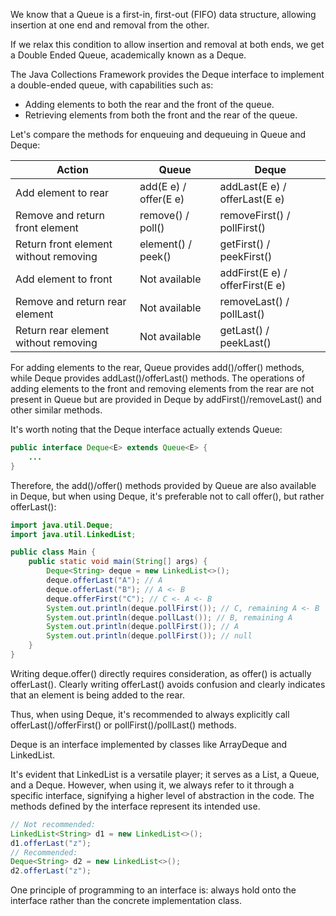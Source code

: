 We know that a Queue is a first-in, first-out (FIFO) data structure, allowing insertion at one end and removal from the other.

If we relax this condition to allow insertion and removal at both ends, we get a Double Ended Queue, academically known as a Deque.

The Java Collections Framework provides the Deque interface to implement a double-ended queue, with capabilities such as:

- Adding elements to both the rear and the front of the queue.
- Retrieving elements from both the front and the rear of the queue.

Let's compare the methods for enqueuing and dequeuing in Queue and Deque:

| Action                | Queue                       | Deque                               |
|-----------------------|-----------------------------|-------------------------------------|
| Add element to rear   | add(E e) / offer(E e)       | addLast(E e) / offerLast(E e)       |
| Remove and return front element | remove() / poll()         | removeFirst() / pollFirst()         |
| Return front element without removing | element() / peek()        | getFirst() / peekFirst()            |
| Add element to front  | Not available               | addFirst(E e) / offerFirst(E e)     |
| Remove and return rear element | Not available               | removeLast() / pollLast()           |
| Return rear element without removing | Not available               | getLast() / peekLast()              |

For adding elements to the rear, Queue provides add()/offer() methods, while Deque provides addLast()/offerLast() methods. The operations of adding elements to the front and removing elements from the rear are not present in Queue but are provided in Deque by addFirst()/removeLast() and other similar methods.

It's worth noting that the Deque interface actually extends Queue:

```java
public interface Deque<E> extends Queue<E> {
    ...
}
```

Therefore, the add()/offer() methods provided by Queue are also available in Deque, but when using Deque, it's preferable not to call offer(), but rather offerLast():

```java
import java.util.Deque;
import java.util.LinkedList;

public class Main {
    public static void main(String[] args) {
        Deque<String> deque = new LinkedList<>();
        deque.offerLast("A"); // A
        deque.offerLast("B"); // A <- B
        deque.offerFirst("C"); // C <- A <- B
        System.out.println(deque.pollFirst()); // C, remaining A <- B
        System.out.println(deque.pollLast()); // B, remaining A
        System.out.println(deque.pollFirst()); // A
        System.out.println(deque.pollFirst()); // null
    }
}
```

Writing deque.offer() directly requires consideration, as offer() is actually offerLast(). Clearly writing offerLast() avoids confusion and clearly indicates that an element is being added to the rear.

Thus, when using Deque, it's recommended to always explicitly call offerLast()/offerFirst() or pollFirst()/pollLast() methods.

Deque is an interface implemented by classes like ArrayDeque and LinkedList.

It's evident that LinkedList is a versatile player; it serves as a List, a Queue, and a Deque. However, when using it, we always refer to it through a specific interface, signifying a higher level of abstraction in the code. The methods defined by the interface represent its intended use.

```java
// Not recommended:
LinkedList<String> d1 = new LinkedList<>();
d1.offerLast("z");
// Recommended:
Deque<String> d2 = new LinkedList<>();
d2.offerLast("z");
```

One principle of programming to an interface is: always hold onto the interface rather than the concrete implementation class.